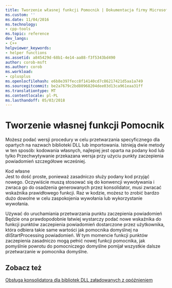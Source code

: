 ```yaml
---
title: Tworzenie własnej funkcji Pomocnik | Dokumentacja firmy Microsoft
ms.custom: ''
ms.date: 11/04/2016
ms.technology:
- cpp-tools
ms.topic: reference
dev_langs:
- C++
helpviewer_keywords:
- helper functions
ms.assetid: a845429d-68b1-4e14-aa88-f3f5343bd490
author: corob-msft
ms.author: corob
ms.workload:
- cplusplus
ms.openlocfilehash: e6b8e397fecc8f14140cd7c86217421d5aa1a749
ms.sourcegitcommit: be2a7679c2bd80968204dee03d13ca961eaa31ff
ms.translationtype: MT
ms.contentlocale: pl-PL
ms.lasthandoff: 05/03/2018
---
```

# <a name="developing-your-own-helper-function"></a>Tworzenie własnej funkcji Pomocnik
Możesz podać wersji procedury w celu przetwarzania specyficznego dla opartych na nazwach biblioteki DLL lub importowania. Istnieją dwie metody w ten sposób: kodowania własnych, najlepiej jest oparta na podany kod lub tylko Przechwytywanie przekazana wersja przy użyciu punkty zaczepienia powiadomień szczegółowe wcześniej.  
  
 Kod własne  
 Jest to dość proste, ponieważ zasadniczo służy podany kod przyjąć nowego. Oczywiście muszą stosować się do konwencji wywoływania i zwraca go do osadzenia generowanych przez konsolidator, musi zwracać wskaźnika prawidłowego funkcji. Raz w kodzie, możesz to zrobić bardzo dużo dowolne w celu zaspokojenia wywołania lub wykorzystanie wywołania.  
  
 Używać do uruchamiania przetwarzania punktu zaczepienia powiadomień  
 Będzie ona prawdopodobnie łatwiej wystarczy podać nowe wskaźnika do funkcji punktów zaczepienia powiadomień dostarczone przez użytkownika, która odbiera takie same wartości jak pomocnika domyślnej na dliStartProcessing powiadomień. W tym momencie funkcji punktów zaczepienia zasadniczo mogą pełnić nowej funkcji pomocnika, jak pomyślnie powrotu do pomocniczego domyślne pomijał wszystkie dalsze przetwarzanie w pomocnika domyślne.  
  
## <a name="see-also"></a>Zobacz też  
 [Obsługa konsolidatora dla bibliotek DLL załadowanych z opóźnieniem](../../build/reference/linker-support-for-delay-loaded-dlls.md)